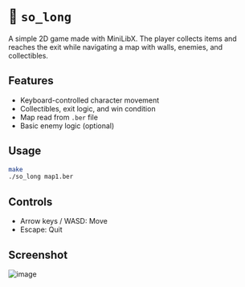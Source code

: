 # 📁 `so_long`

A simple 2D game made with MiniLibX. The player collects items and reaches the exit while navigating a map with walls, enemies, and collectibles.

## Features
- Keyboard-controlled character movement
- Collectibles, exit logic, and win condition
- Map read from `.ber` file
- Basic enemy logic (optional)

## Usage
```bash
make
./so_long map1.ber
```
## Controls
- Arrow keys / WASD: Move
- Escape: Quit

## Screenshot
![image](https://github.com/user-attachments/assets/461e679d-4779-4e79-a0b7-8e6581d2712f)
